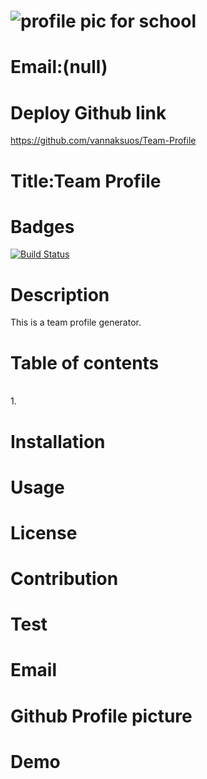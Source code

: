 
# ![profile pic for school](https://avatars1.githubusercontent.com/u/59664686?v=4)

# Email:(null)

# Deploy Github link
https://github.com/vannaksuos/Team-Profile

# Title:Team Profile

# Badges
 [![Build Status](https://travis-ci.com/vannaksuos/ReadMe-Generator.svg?branch=master)](https://travis-ci.com/vannaksuos/ReadMe-Generator)

# Description
This is a team profile generator. 

# Table of contents
<br/>1. <br/>

# Installation


# Usage


# License


# Contribution


# Test


# Email


# Github Profile picture


# Demo


